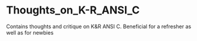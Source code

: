 # Thoughts_on_K-R_ANSI_C
Contains thoughts and critique on K&amp;R ANSI C. Beneficial for a refresher as well as for newbies
